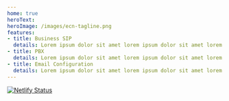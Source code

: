 ```yaml
---
home: true
heroText:
heroImage: /images/ecn-tagline.png
features:
- title: Business SIP
  details: Lorem ipsum dolor sit amet lorem ipsum dolor sit amet lorem ipsum dolor sit amet lorem ipsum dolor sit amet lorem ipsum dolor sit amet lorem ipsum dolor sit amet
- title: PBX
  details: Lorem ipsum dolor sit amet lorem ipsum dolor sit amet lorem ipsum dolor sit amet lorem ipsum dolor sit amet lorem ipsum dolor sit amet lorem ipsum dolor sit amet
- title: Email Configuration
  details: Lorem ipsum dolor sit amet lorem ipsum dolor sit amet lorem ipsum dolor sit amet lorem ipsum dolor sit amet lorem ipsum dolor sit amet lorem ipsum dolor sit amet
---
```


[![Netlify Status](https://api.netlify.com/api/v1/badges/90312190-ecbf-465e-a6ed-d931dad1292d/deploy-status)](https://app.netlify.com/sites/ecn-kb/deploys)